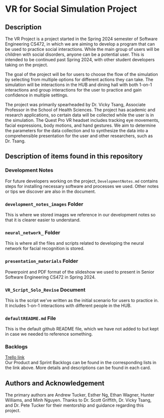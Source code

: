 # VR for Social Simulation Project

## Description
The VR Project is a project started in the Spring 2024 semester of Software Engineering CS472, in which we are aiming to develop a program that can be used to practice social interactions. While the main group of users will be children with social disorders, anyone can be a potential user. This is intended to be continued past Spring 2024, with other student developers taking on the project.

The goal of the project will be for users to choose the flow of the simulation by selecting from multiple options for different actions they can take. The simulation will be interactions in the HUB and dining hall with both 1-on-1 interactions and group interactions for the user to practice and gain confidence in multiple settings.

The project was primarily spearheaded by Dr. Vicky Tsang, Associate Professor in the School of Health Sciences. The project has academic and research applications, so certain data will be collected while the user is in the simulation. The Quest Pro VR headset includes tracking eye movements, facial expressions, body motions, and hand gestures. We aim to determine the parameters for the data collection and to synthesize the data into a comprehensible presentation for the user and other researchers, such as Dr. Tsang. 

## Description of items found in this repository
### Development Notes
For future developers working on the project, `DevelopmentNotes.md` contains steps for installing necessary software and processes we used. Other notes or tips we discover are also in the document.

### `development_notes_images` Folder
This is where we stored images we reference in our development notes so that it is clearer easier to understand.

### `neural_network_` Folder
This is where all the files and scripts related to developing the neural network for facial recognition is stored.

### `presentation_materials` Folder
Powerpoint and PDF format of the slideshow we used to present in Senior Software Engineering CS472 in Spring 2024.

### `VR_Script_Solo_Revise` Document
This is the script we've written as the initial scenario for users to practice in. It includes 1-on-1 interactions with different people in the HUB.

### `defaultREADME.md` File
This is the default github README file, which we have not added to but kept in case we needed to reference something.

### Backlogs
[Trello link](https://trello.com/b/qgzJiJcu) <br>
Our Product and Sprint Backlogs can be found in the corresponding lists in the link above. More details and descriptions can be found in each card.

## Authors and Acknowledgement
The primary authors are Andrew Tucker, Esther Ng, Ethan Wagner, Hunter Williams, and Minh Nguyen. Thanks to Dr. Scott Griffith, Dr. Vicky Tsang, and Dr. Pete Tucker for their mentorship and guidance regarding this project.